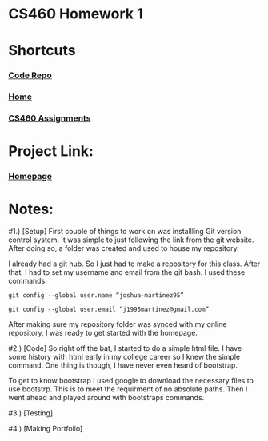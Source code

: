 # CS460 Homework 1

# Shortcuts
### [Code Repo](https://github.com/joshua-martinez95/joshua-martinez95.github.io/tree/master/homework1) 
### [Home](../index.md) 
### [CS460 Assignments](portMain-cs460.md) 

# Project Link:

### [Homepage](../homework1/index.html)

# Notes:

#1.) [Setup]
First couple of things to work on was installling Git version control system. It was simple to just following the link from the git website. After doing so, a folder was created and used to house my repository.

I already had a git hub. So I just had to make a repository for this class. After that, I had to set my username and email from the git bash. I used these commands: 
```
git config --global user.name “joshua-martinez95”

git config --global user.email “j1995martinez@gmail.com”
```

After making sure my repository folder was synced with my online repository, I was ready to get started with the homepage.

#2.) [Code]
So right off the bat, I started to do a simple html file. I have some history with html early in my college career so I knew the simple command. One thing is though, I have never even heard of bootstrap. 

To get to know bootstrap I used google to download the necessary files to use bootstrp. This is to meet the requirment of no absolute paths. Then I went ahead and played around with bootstraps commands. 

#3.) [Testing]

#4.) [Making Portfolio]
